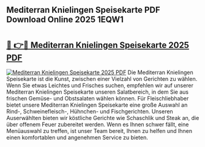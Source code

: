 ## Mediterran Knielingen Speisekarte PDF Download Online 2025 1EQW1

# <h2><a href="http://gc7e718.nevu.top/?p=Mediterran+Knielingen+Speisekarte">🔗 👉🔴 Mediterran Knielingen Speisekarte 2025 PDF</a></h2>

[![Mediterran Knielingen Speisekarte 2025 PDF](https://i.imgur.com/dBaPXMq.png)](http://gc7e718.nevu.top/?p=Mediterran+Knielingen+Speisekarte)
Die Mediterran Knielingen Speisekarte ist die Kunst, zwischen einer Vielzahl von Gerichten zu wählen. Wenn Sie etwas Leichtes und Frisches suchen, empfehlen wir auf unserer Mediterran Knielingen Speisekarte unseren Salatbereich, in dem Sie aus frischen Gemüse- und Obstsalaten wählen können. Für Fleischliebhaber bietet unsere Mediterran Knielingen Speisekarte eine große Auswahl an Rind-, Schweinefleisch-, Hühnchen- und Fischgerichten. Unseren Auserwählten bieten wir köstliche Gerichte wie Schaschlik und Steak an, die über offenem Feuer zubereitet werden. Wenn es Ihnen schwer fällt, eine Menüauswahl zu treffen, ist unser Team bereit, Ihnen zu helfen und Ihnen einen komfortablen und angenehmen Service zu bieten.
